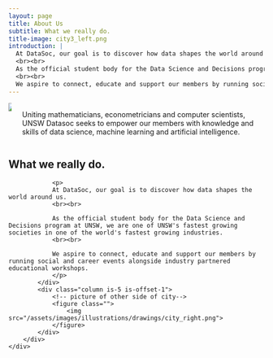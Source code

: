```yaml
---
layout: page
title: About Us
subtitle: What we really do.
title-image: city3_left.png
introduction: |
  At DataSoc, our goal is to discover how data shapes the world around us. 
  <br><br> 
  As the official student body for the Data Science and Decisions program at UNSW, we are one of UNSW's fastest growing societies in one of the world's fastest growing industries.
  <br><br>
  We aspire to connect, educate and support our members by running social and career events alongside industry partnered educational workshops.
---
```


<!-- Maths School Logo and mission statement-->
<div class="hero-body">
    <div class="container">
        <div class="columns is-vcentered">
            <div class="column is-6">
                <a><img class="partner-logo" src="/assets/images/logos/custom/unswmaths.png"></a>
            </div>
            <div class="column is-5 is-offset-1">
                <p>Uniting mathematicians, econometricians and computer scientists, UNSW Datasoc seeks to empower our members with knowledge and skills of data science, machine learning and artificial intelligence.</p>
            </div>
        </div>
    </div>
</div>

<!-- what we really do-->
<div class="hero-body">
    <div class="container">
        <div class="columns is-vcentered">
            <div class="column is-6">
                <h2 class="subtitle is-3">
                    What we really do.
                </h2>

                <p>
                At DataSoc, our goal is to discover how data shapes the world around us. 
                <br><br> 

                As the official student body for the Data Science and Decisions program at UNSW, we are one of UNSW's fastest growing societies in one of the world's fastest growing industries.
                <br><br>

                We aspire to connect, educate and support our members by running social and career events alongside industry partnered educational workshops.
                </p>
            </div>
            <div class="column is-5 is-offset-1">
                <!-- picture of other side of city-->
                <figure class="">
                    <img src="/assets/images/illustrations/drawings/city_right.png">
                </figure>
            </div>
        </div>
    </div>
</div>
